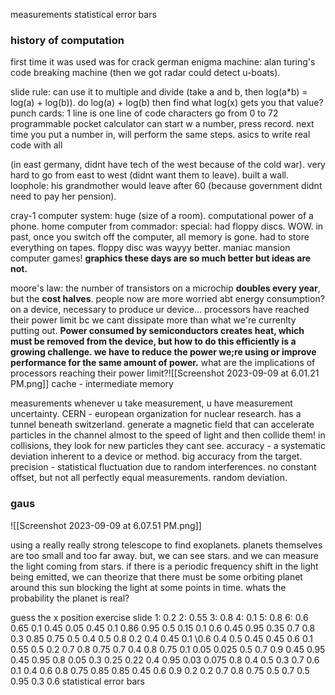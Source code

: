 measurements 
statistical error bars
### history of computation
first time it was used was for crack german enigma machine: alan turing's code breaking machine (then we got radar could detect u-boats). 

slide rule: 
	can use it to multiple and divide (take a and b, then log(a*b) = log(a) + log(b)). do log(a) + log(b) then find what log(x) gets you that value?
punch cards: 
	1 line is one line of code
	characters go from 0 to 72
programmable pocket calculator
	can start w a number, press record. 
	next time you put a number in, will perform the same steps. 
asics to write real code with all 

(in east germany, didnt have tech of the west because of the cold war). very hard to go from east to west (didnt want them to leave). built a wall. loophole: his grandmother would leave after 60 (because government didnt need to pay her pension). 

cray-1 computer system:
	huge (size of a room). computational power of a phone. 
home computer from commador:
	special: had floppy discs. 
	WOW. in past, once you switch off the computer, all memory is gone. had to store everything on tapes.
	floppy disc was wayyy better. 
maniac mansion computer games! **graphics these days are so much better but ideas are not.**

moore's law: the number of transistors on a microchip **doubles every year**, but the **cost halves**. 
people now are more worried abt energy consumption? on a device, necessary to produce ur device...
processors have reached their power limit bc we cant dissipate more than what we're currenlty putting out. 
**Power consumed by semiconductors creates heat, which must be removed from the device, but how to do this efficiently is a growing challenge.
we have to reduce the power we;re using or improve performance for the same amount of power.**
	what are the implications of processors reaching their power limit?![[Screenshot 2023-09-09 at 6.01.21 PM.png]]
cache - intermediate memory

measurements 
	whenever u take measurement, u have measurement uncertainty. 
	CERN - european organization for nuclear research. 
		has a tunnel beneath switzerland. 
			generate a magnetic field that can accelerate particles in the channel almost to the speed of light and then collide them! in collisions, they look for new particles they cant see. 
	accuracy - a systematic deviation inherent to a device or method. big accuracy from the target. 
	precision - statistical fluctuation due to random interferences. no constant offset, but not all perfectly equal measurements. random deviation. 

### gaus
![[Screenshot 2023-09-09 at 6.07.51 PM.png]]

using a really really strong telescope to find exoplanets. planets themselves are too small and too far away. but, we can see stars. and we can measure the light coming from stars. if there is a periodic frequency shift in the light being emitted, we can theorize that there must be some orbiting planet around this sun blocking the light at some points in time. 
	whats the probability the planet is real?

guess the x position exercise
	slide 1: 0.2
	2: 0.55
	3: 0.8
	4: 0.1
	5: 0.8
	6: 0.6
	0.65
	0.1
	0.45
	0.05
	0.45
	0.1
	0.86
	0.95
	0.5
	0.15
	0.1
	0.6
	0.45
	0.95
	0.35
	0.7
	0.8
	0.3
	0.85
	0.75
	0.5
	0.4
	0.5
	0.8
	0.2
	0.4
	0.45
	0.1
	\0.6
	0.4
	0.5
	0.45
	0.45
	0.6
	0.1
	0.55
	0.5
	0.2
	0.7
	0.8
	0.75
	0.7
	0.4
	0.8
	0.75
	0.1
	0.05
	0.025
	0.5
	0.7
	0.9
	0.45
	0.95
	0.45
	0.95
	0.8
	0.05
	0.3
	0.25
	0.22
	0.4
	0.95
	0.03
	0.075
	0.8
	0.4
	0.5
	0.3
	0.7
	0.6
	0.1
	0.4
	0.6
	0.8
	0.75
	0.85
	0.85
	0.45
	0.6
	0.9
	0.2
	0.2
	0.7
	0.8
	0.75
	0.5
	0.7
	0.5
	0.95
	0.3
	0.6
statistical error bars
